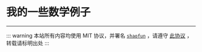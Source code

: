 
# 我的一些数学例子


---
::: warning
本站所有内容均使用 MIT 协议，并署名 [`shaofun`](//shao.fun) ，请遵守 [此协议](/LICENSE.md) ，转载请标明出处
:::